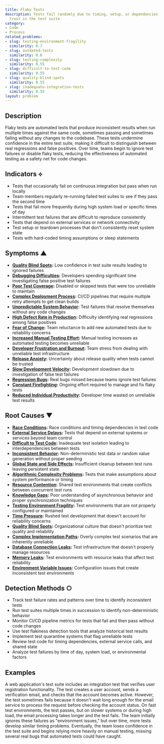 ```yaml
---
title: Flaky Tests
description: Tests fail randomly due to timing, setup, or dependencies, undermining
  trust in the test suite
category:
- Code
- Process
related_problems:
- slug: testing-environment-fragility
  similarity: 0.7
- slug: outdated-tests
  similarity: 0.6
- slug: testing-complexity
  similarity: 0.55
- slug: difficult-to-test-code
  similarity: 0.55
- slug: quality-blind-spots
  similarity: 0.55
- slug: inadequate-integration-tests
  similarity: 0.55
layout: problem
---
```


## Description

Flaky tests are automated tests that produce inconsistent results when run multiple times against the same code, sometimes passing and sometimes failing without any changes to the codebase. These tests undermine confidence in the entire test suite, making it difficult to distinguish between real regressions and false positives. Over time, teams begin to ignore test failures or disable flaky tests, reducing the effectiveness of automated testing as a safety net for code changes.

## Indicators ⟡

- Tests that occasionally fail on continuous integration but pass when run locally
- Team members regularly re-running failed test suites to see if they pass the second time
- Tests that fail more frequently during high system load or specific times of day
- Intermittent test failures that are difficult to reproduce consistently
- Tests that depend on external services or network connectivity
- Test setup or teardown processes that don't consistently reset system state
- Tests with hard-coded timing assumptions or sleep statements

## Symptoms ▲

- **[Quality Blind Spots](quality-blind-spots.md):** Low confidence in test suite results leading to ignored failures
- **[Debugging Difficulties](debugging-difficulties.md):** Developers spending significant time investigating false positive test failures
- **[Poor Test Coverage](poor-test-coverage.md):** Disabled or skipped tests that were too unreliable to maintain
- **[Complex Deployment Process](complex-deployment-process.md):** CI/CD pipelines that require multiple retry attempts to get clean builds
- **[Unpredictable System Behavior](unpredictable-system-behavior.md):** Test failures that resolve themselves without any code changes
- **[High Defect Rate in Production](high-defect-rate-in-production.md):** Difficulty identifying real regressions among false positives
- **[Fear of Change](fear-of-change.md):** Team reluctance to add new automated tests due to reliability concerns
- **[Increased Manual Testing Effort](increased-manual-testing-effort.md):** Manual testing increases as automated testing becomes unreliable
- **[Developer Frustration and Burnout](developer-frustration-and-burnout.md):** Team stress from dealing with unreliable test infrastructure
- **[Release Anxiety](release-anxiety.md):** Uncertainty about release quality when tests cannot be trusted
- **[Slow Development Velocity](slow-development-velocity.md):** Development slowdown due to investigation of false test failures
- **[Regression Bugs](regression-bugs.md):** Real bugs missed because teams ignore test failures
- **[Constant Firefighting](constant-firefighting.md):** Ongoing effort required to manage and fix flaky tests
- **[Reduced Individual Productivity](reduced-individual-productivity.md):** Developer time wasted on unreliable test results

## Root Causes ▼

- **[Race Conditions](race-conditions.md):** Race conditions and timing dependencies in test code
- **[External Service Delays](external-service-delays.md):** Tests that depend on external systems or services beyond team control  
- **[Difficult to Test Code](difficult-to-test-code.md):** Inadequate test isolation leading to interdependencies between tests
- **[Inconsistent Behavior](inconsistent-behavior.md):** Non-deterministic test data or random value generation without proper seeding
- **[Global State and Side Effects](global-state-and-side-effects.md):** Insufficient cleanup between test runs leaving persistent state
- **[Algorithmic Complexity Problems](algorithmic-complexity-problems.md):** Tests that make assumptions about system performance or timing
- **[Resource Contention](resource-contention.md):** Shared test environments that create conflicts between concurrent test runs
- **[Knowledge Gaps](knowledge-gaps.md):** Poor understanding of asynchronous behavior and proper synchronization techniques
- **[Testing Environment Fragility](testing-environment-fragility.md):** Test environments that are not properly configured or maintained
- **[Time Pressure](time-pressure.md):** Rushed test development that doesn't account for reliability concerns
- **[Quality Blind Spots](quality-blind-spots.md):** Organizational culture that doesn't prioritize test quality and reliability
- **[Complex Implementation Paths](complex-implementation-paths.md):** Overly complex test scenarios that are inherently unreliable
- **[Database Connection Leaks](database-connection-leaks.md):** Test infrastructure that doesn't properly manage resources
- **[Memory Leaks](memory-leaks.md):** Test environments with resource leaks that affect test reliability
- **[Environment Variable Issues](environment-variable-issues.md):** Configuration issues that create inconsistent test environments

## Detection Methods ○

- Track test failure rates and patterns over time to identify inconsistent tests
- Run test suites multiple times in succession to identify non-deterministic behavior
- Monitor CI/CD pipeline metrics for tests that fail and then pass without code changes
- Use test flakiness detection tools that analyze historical test results
- Implement test quarantine systems that flag unreliable tests
- Review test code for timing dependencies, external service calls, and shared state
- Analyze test failures by time of day, system load, or environmental factors

## Examples

A web application's test suite includes an integration test that verifies user registration functionality. The test creates a user account, sends a verification email, and checks that the account becomes active. However, the test sometimes fails because it doesn't wait long enough for the email service to process the request before checking the account status. On fast test environments, the test passes, but on slower systems or during high load, the email processing takes longer and the test fails. The team initially ignores these failures as "environment issues," but over time, more tests develop similar timing problems. Eventually, the team loses confidence in the test suite and begins relying more heavily on manual testing, missing several real bugs that automated tests could have caught.